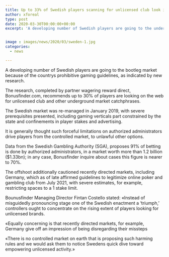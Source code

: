 ```yaml
---
title: Up to 33% of Swedish players scanning for unlicensed club look into suggests
author: xforeal 
type: post
date: 2020-03-30T00:00:00+00:00
excerpt: 'A developing number of Swedish players are going to the underground market because of the countrys prohibitive gaming guidelines, as per new research '


image : images/news/2020/03/sweden-1.jpg
categories:
  - news

---
```

A developing number of Swedish players are going to the bootleg market because of the countrys prohibitive gaming guidelines, as indicated by new research. 

The research, completed by partner wagering reward direct, Bonusfinder.com, recommends up to 30&percnt; of players are looking on the web for unlicensed club and other underground market catchphrases. 

The Swedish market was re-managed in January 2019, with severe prerequisites presented, including gaming verticals part constrained by the state and confinements in player stakes and advertising. 

It is generally thought such forceful limitations on authorized administrators drive players from the controlled market, to unlawful other options. 

Data from the Swedish Gambling Authority (SGA), proposes 91&percnt; of betting is done by authorized administrators, in a market worth more than 1.2 billion ($1.33bn); in any case, Bonusfinder inquire about cases this figure is nearer to 70&percnt;. 

The offshoot additionally cautioned recently directed markets, including Germany, which as of late affirmed guidelines to legitimize online poker and gambling club from July 2021, with severe estimates, for example, restricting spaces to a 1 stake limit. 

Bounusfinder Managing Director Fintan Costello stated: &#171;Instead of misguidedly pronouncing stage one of the Swedish enactment a &#8216;triumph,&#8217; controllers ought to concentrate on the rising extent of players looking for unlicensed brands. 

&#171;Equally concerning is that recently directed markets, for example, Germany give off an impression of being disregarding their missteps 

&#171;There is no controlled market on earth that is proposing such harming rules and we would ask them to notice Swedens quick dive toward empowering unlicensed activity.&#187;